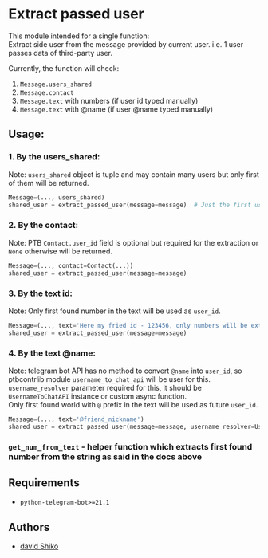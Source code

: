# Extract passed user

This module intended for a single function:   
Extract side user from the message provided by current user.
i.e. 1 user passes data of third-party user.

Currently, the function will check:
1. `Message.users_shared`
2. `Message.contact`
3. `Message.text` with numbers (if user id typed manually)
4. `Message.text` with @name (if user @name typed manually)

## Usage:

### 1. By the users_shared:
Note: `users_shared` object is tuple and may contain many users but only first of them will be returned. 
```python
Message=(..., users_shared)
shared_user = extract_passed_user(message=message)  # Just the first user in the users_shared tuple 
```

### 2. By the contact:  
Note: PTB `Contact.user_id` field is optional but required for the extraction or `None` otherwise will be returned. 
```python
Message=(..., contact=Contact(...))
shared_user = extract_passed_user(message=message) 
```

### 3. By the text id:   
Note: Only first found number in the text will be used as `user_id`.
```python
Message=(..., text='Here my fried id - 123456, only numbers will be extracted.')
shared_user = extract_passed_user(message=message) 
```

### 4. By the text @name:  
Note: telegram bot API has no method to convert `@name` into `user_id`, 
so ptbcontrlib module `username_to_chat_api` will be user for this.
`username_resolver` parameter required for this, 
it should be `UsernameToChatAPI` instance or custom async function.  
Only first found world with `@` prefix in the text will be used as future `user_id`.
```python
Message=(..., text='@friend_nickname')
shared_user = extract_passed_user(message=message, username_resolver=UsernameToChatAPI(..., )) 
```

### `get_num_from_text` - helper function which extracts first found number from the string as said in the docs above

## Requirements

*   `python-telegram-bot>=21.1`

## Authors

*   [david Shiko](https://github.com/david-shiko)
